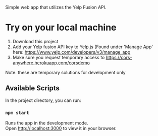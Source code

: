 Simple web app that utilizes the Yelp Fusion API.

# Try on your local machine

1) Download this project
2) Add your Yelp fusion API key to Yelp.js (Found under 'Manage App' here: https://www.yelp.com/developers/v3/manage_app
3) Make sure you request temporary access to https://cors-anywhere.herokuapp.com/corsdemo

Note: these are temporary solutions for development only


## Available Scripts

In the project directory, you can run:

### `npm start`

Runs the app in the development mode.\
Open [http://localhost:3000](http://localhost:3000) to view it in your browser.
